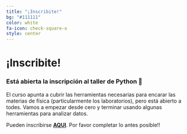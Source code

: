 ```yaml
---
title: "¡Inscribite!"
bg: "#111111"
color: white
fa-icon: check-square-o
style: center
---
```


# ¡Inscribite!

<!-- #### Ya está cerrada la inscripción para el taller. Te esperamos la siguiente edición!! -->

### Está abierta la inscripción al **taller de Python 🐍**

El curso apunta a cubrir las herramientas necesarias para encarar las materias de física (particularmente los laboratorios), pero está abierto a todes. Vamos a empezar desde cero y terminar usando algunas herramientas para analizar datos. 

Pueden inscribirse [**AQUI**](https://forms.gle/ee56xn9r4e2NJFhbA). Por favor completar lo antes posible!!